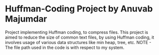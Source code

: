 # Huffman-Coding Project by Anuvab Majumdar
Project implementing Huffman coding, to compress files. This project is aimed to reduce the size of common text files, by using Huffman coding, it involves usage of various data structures like min heap, tree, etc.
NOTE - The file path used in the code is with respect to my system.
